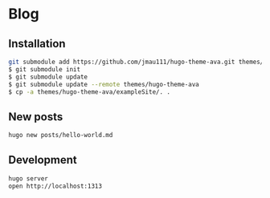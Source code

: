 # Blog

## Installation
```sh
git submodule add https://github.com/jmau111/hugo-theme-ava.git themes/hugo-theme-ava
$ git submodule init
$ git submodule update
$ git submodule update --remote themes/hugo-theme-ava
$ cp -a themes/hugo-theme-ava/exampleSite/. .
```

## New posts
```sh
hugo new posts/hello-world.md
```

## Development
```sh
hugo server
open http://localhost:1313
```